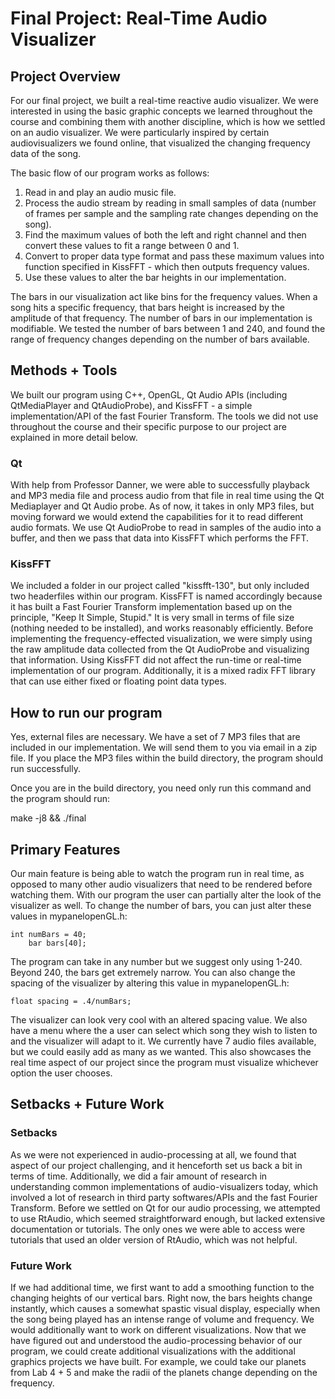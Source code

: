 # Final Project: Real-Time Audio Visualizer
## Project Overview
For our final project, we built a real-time reactive audio visualizer. We were interested in using the basic graphic concepts we learned throughout the course and combining them with another discipline, which is how we settled on an audio visualizer. We were particularly inspired by certain audiovisualizers we found online, that visualized the changing frequency data of the song.   

The basic flow of our program works as follows:

1. Read in and play an audio music file.
2. Process the audio stream by reading in small samples of data (number of frames per sample and the sampling rate changes depending on the song).
3. Find the maximum values of both the left and right channel and then convert these values to fit a range between 0 and 1.
4. Convert to proper data type format and pass these maximum values into function specified in KissFFT - which then outputs frequency values.
5. Use these values to alter the bar heights in our implementation. 

The bars in our visualization act like bins for the frequency values. When a song hits a specific frequency, that bars height is increased by the amplitude of that frequency. The number of bars in our implementation is modifiable. We tested the number of bars between 1 and 240, and found the range of frequency changes depending on the number of bars available. 
## Methods + Tools
We built our program using C++, OpenGL, Qt Audio APIs (including QtMediaPlayer and QtAudioProbe), and KissFFT - a simple implementation/API of the fast Fourier Transform. The tools we did not use throughout the course and their specific purpose to our project are explained in more detail below. 

### Qt
With help from Professor Danner, we were able to successfully playback and MP3 media file and process audio from that file in real time using the Qt Mediaplayer and Qt Audio probe. As of now, it takes in only MP3 files, but moving forward we would extend the capabilities for it to read different audio formats. We use Qt AudioProbe to read in samples of the audio into a buffer, and then we pass that data into KissFFT which performs the FFT. 

### KissFFT
We included a folder in our project called "kissfft-130", but only included two headerfiles within our program. KissFFT is named accordingly because it has built a Fast Fourier Transform implementation based up on the principle, "Keep It Simple, Stupid." It is very small in terms of file size (nothing needed to be installed), and works reasonably efficiently. Before implementing the frequency-effected visualization, we were simply using the raw amplitude data collected from the Qt AudioProbe and visualizing that information. Using KissFFT did not affect the run-time or real-time implementation of our program. Additionally, it is a mixed radix FFT library that can use either fixed or floating point data types.

## How to run our program
Yes, external files are necessary. We have a set of 7 MP3 files that are included in our implementation. We will send them to you via email in a zip file. If you place the MP3 files within the build directory, the program should run successfully. 

Once you are in the build directory, you need only run this command and the program should run:

make -j8 && ./final

## Primary Features

Our main feature is being able to watch the program run in real time, as opposed to many other audio visualizers that need to be rendered before watching them. With our program the user can partially alter the look of the visualizer as well. To change the number of bars, you can just alter these values in mypanelopenGL.h:

    int numBars = 40;
		bar bars[40];

The program can take in any number but we suggest only using 1-240. Beyond 240, the bars get extremely narrow. You can also change the spacing of the visualizer by altering this value in mypanelopenGL.h:

	float spacing = .4/numBars;
  
The visualizer can look very cool with an altered spacing value. We also have a menu where the a user can select which song they wish to listen to and the visualizer will adapt to it. We currently have 7 audio files available, but we could easily add as many as we wanted. This also showcases the real time aspect of our project since the program must visualize whichever option the user chooses. 

## Setbacks + Future Work
### Setbacks
As we were not experienced in audio-processing at all, we found that aspect of our project challenging, and it henceforth set us back a bit in terms of time. Additionally, we did a fair amount of research in understanding common implementations of audio-visualizers today, which involved a lot of research in third party softwares/APIs and the fast Fourier Transform. Before we settled on Qt for our audio processing, we attempted to use RtAudio, which seemed straightforward enough, but lacked extensive documentation or tutorials. The only ones we were able to access were tutorials that used an older version of RtAudio, which was not helpful. 


### Future Work
If we had additional time, we first want to add a smoothing function to the changing heights of our vertical bars. Right now, the bars heights change instantly, which causes a somewhat spastic visual display, especially when the song being played has an intense range of volume and frequency. We would additionally want to work on different visualizations. Now that we have figured out and understood the audio-processing behavior of our program, we could create additional visualizations with the additional graphics projects we have built. For example, we could take our planets from Lab 4 + 5 and make the radii of the planets change depending on the frequency. 

